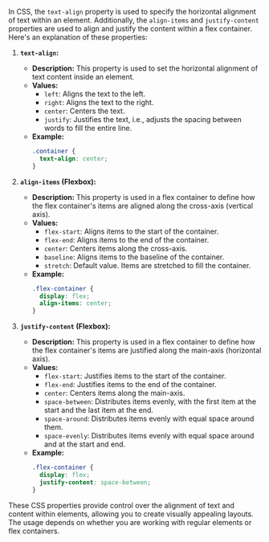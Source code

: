 In CSS, the `text-align` property is used to specify the horizontal alignment of text within an element. Additionally, the `align-items` and `justify-content` properties are used to align and justify the content within a flex container. Here's an explanation of these properties:

1. **`text-align`:**
   - **Description:** This property is used to set the horizontal alignment of text content inside an element.
   - **Values:**
     - `left`: Aligns the text to the left.
     - `right`: Aligns the text to the right.
     - `center`: Centers the text.
     - `justify`: Justifies the text, i.e., adjusts the spacing between words to fill the entire line.
   - **Example:**
     ```css
     .container {
       text-align: center;
     }
     ```

2. **`align-items` (Flexbox):**
   - **Description:** This property is used in a flex container to define how the flex container's items are aligned along the cross-axis (vertical axis).
   - **Values:**
     - `flex-start`: Aligns items to the start of the container.
     - `flex-end`: Aligns items to the end of the container.
     - `center`: Centers items along the cross-axis.
     - `baseline`: Aligns items to the baseline of the container.
     - `stretch`: Default value. Items are stretched to fill the container.
   - **Example:**
     ```css
     .flex-container {
       display: flex;
       align-items: center;
     }
     ```

3. **`justify-content` (Flexbox):**
   - **Description:** This property is used in a flex container to define how the flex container's items are justified along the main-axis (horizontal axis).
   - **Values:**
     - `flex-start`: Justifies items to the start of the container.
     - `flex-end`: Justifies items to the end of the container.
     - `center`: Centers items along the main-axis.
     - `space-between`: Distributes items evenly, with the first item at the start and the last item at the end.
     - `space-around`: Distributes items evenly with equal space around them.
     - `space-evenly`: Distributes items evenly with equal space around and at the start and end.
   - **Example:**
     ```css
     .flex-container {
       display: flex;
       justify-content: space-between;
     }
     ```

These CSS properties provide control over the alignment of text and content within elements, allowing you to create visually appealing layouts. The usage depends on whether you are working with regular elements or flex containers.